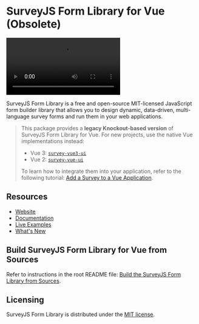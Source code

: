 # SurveyJS Form Library for Vue (Obsolete)


<video src="https://github.com/surveyjs/survey-library/assets/22315929/b24a68bf-d703-4096-835b-752f5f610aa6"></video>


SurveyJS Form Library is a free and open-source MIT-licensed JavaScript form builder library that allows you to design dynamic, data-driven, multi-language survey forms and run them in your web applications.

> This package provides a **legacy Knockout-based version** of SurveyJS Form Library for Vue. For new projects, use the native Vue implementations instead:
>
> - Vue 3: [`survey-vue3-ui`](https://www.npmjs.com/package/survey-vue3-ui)
> - Vue 2: [`survey-vue-ui`](https://www.npmjs.com/package/survey-vue-ui)
> 
> To learn how to integrate them into your application, refer to the following tutorial: [Add a Survey to a Vue Application](https://surveyjs.io/form-library/documentation/get-started-vue).

## Resources

- [Website](https://surveyjs.io/)
- [Documentation](https://surveyjs.io/Documentation/Library)
- [Live Examples](https://surveyjs.io/form-library/examples/nps-question/vuejs)
- [What's New](https://surveyjs.io/WhatsNew)

## Build SurveyJS Form Library for Vue from Sources

Refer to instructions in the root README file: [Build the SurveyJS Form Library from Sources](https://github.com/surveyjs/survey-library#build-the-surveyjs-form-library-from-sources).

## Licensing

SurveyJS Form Library is distributed under the [MIT license](https://github.com/surveyjs/survey-library/blob/master/LICENSE).
